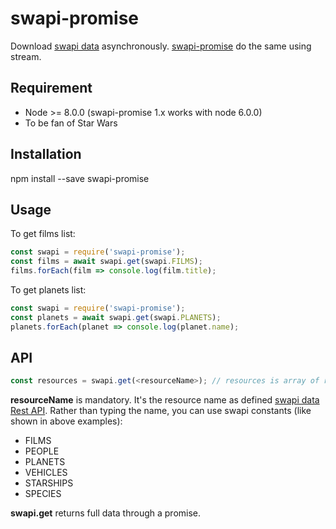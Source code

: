 # swapi-promise

Download [swapi data](https://swapi.co/) asynchronously. [swapi-promise](https://www.npmjs.com/package/swapi-promise) do the same using stream.

## Requirement
* Node >= 8.0.0 (swapi-promise 1.x works with node 6.0.0)
* To be fan of Star Wars

## Installation
npm install --save swapi-promise

## Usage
To get films list:
```javascript
const swapi = require('swapi-promise');
const films = await swapi.get(swapi.FILMS);
films.forEach(film => console.log(film.title);
```
To get planets list:
```javascript
const swapi = require('swapi-promise');
const planets = await swapi.get(swapi.PLANETS);
planets.forEach(planet => console.log(planet.name);
```

## API
```javascript
const resources = swapi.get(<resourceName>); // resources is array of required resources
```
__resourceName__ is mandatory. It's the resource name as defined [swapi data Rest API](https://swapi.co/documentation#root). Rather than typing the name, you can use swapi constants (like shown in above examples):
* FILMS
* PEOPLE
* PLANETS
* VEHICLES
* STARSHIPS
* SPECIES

__swapi.get__ returns full data through a promise.
